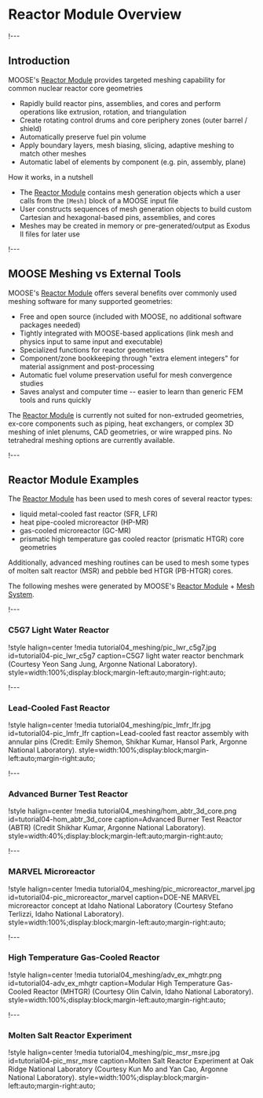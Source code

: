# Reactor Module Overview

!---

## Introduction

MOOSE's [Reactor Module](modules/reactor/index.md) provides targeted meshing capability for common nuclear reactor core geometries

- Rapidly build reactor pins, assemblies, and cores and perform operations like extrusion, rotation, and triangulation
- Create rotating control drums and core periphery zones (outer barrel / shield)
- Automatically preserve fuel pin volume
- Apply boundary layers, mesh biasing, slicing, adaptive meshing to match other meshes
- Automatic label of elements by component (e.g. pin, assembly, plane)

How it works, in a nutshell

- The [Reactor Module](modules/reactor/index.md) contains mesh generation objects which a user calls from the `[Mesh]` block of a MOOSE input file
- User constructs sequences of mesh generation objects to build custom Cartesian and hexagonal-based pins, assemblies, and cores
- Meshes may be created in memory or pre-generated/output as Exodus II files for later use

!---

## MOOSE Meshing vs External Tools

MOOSE's [Reactor Module](modules/reactor/index.md) offers several benefits over commonly used meshing software for many supported geometries:

- Free and open source (included with MOOSE, no additional software packages needed)
- Tightly integrated with MOOSE-based applications (link mesh and physics input to same input and executable)
- Specialized functions for reactor geometries
- Component/zone bookkeeping through "extra element integers" for material assignment and post-processing
- Automatic fuel volume preservation useful for mesh convergence studies
- Saves analyst and computer time -- easier to learn than generic FEM tools and runs quickly

The [Reactor Module](modules/reactor/index.md) is currently not suited for non-extruded geometries, ex-core components such as piping, heat exchangers, or complex 3D meshing of inlet plenums, CAD geometries, or wire wrapped pins. No tetrahedral meshing options are currently available.

!---

## Reactor Module Examples

The [Reactor Module](modules/reactor/index.md) has been used to mesh cores of several reactor types:

- liquid metal-cooled fast reactor (SFR, LFR)
- heat pipe-cooled microreactor (HP-MR)
- gas-cooled microreactor (GC-MR)
- prismatic high temperature gas cooled reactor (prismatic HTGR) core geometries

Additionally, advanced meshing routines can be used to mesh some types of molten salt reactor (MSR) and pebble bed HTGR (PB-HTGR) cores.

The following meshes were generated by MOOSE's [Reactor Module](modules/reactor/index.md) + [Mesh System](syntax/Mesh/index.md).

!---

### C5G7 Light Water Reactor

!style halign=center
!media tutorial04_meshing/pic_lwr_c5g7.jpg
       id=tutorial04-pic_lwr_c5g7
       caption=C5G7 light water reactor benchmark (Courtesy Yeon Sang Jung, Argonne National Laboratory).
       style=width:100%;display:block;margin-left:auto;margin-right:auto;

!---

### Lead-Cooled Fast Reactor

!style halign=center
!media tutorial04_meshing/pic_lmfr_lfr.jpg
       id=tutorial04-pic_lmfr_lfr
       caption=Lead-cooled fast reactor assembly with annular pins (Credit: Emily Shemon, Shikhar Kumar, Hansol Park, Argonne National Laboratory).
       style=width:100%;display:block;margin-left:auto;margin-right:auto;

!---

### Advanced Burner Test Reactor

!style halign=center
!media tutorial04_meshing/hom_abtr_3d_core.png
       id=tutorial04-hom_abtr_3d_core
       caption=Advanced Burner Test Reactor (ABTR) (Credit Shikhar Kumar, Argonne National Laboratory).
       style=width:40%;display:block;margin-left:auto;margin-right:auto;

!---

### MARVEL Microreactor

!style halign=center
!media tutorial04_meshing/pic_microreactor_marvel.jpg
       id=tutorial04-pic_microreactor_marvel
       caption=DOE-NE MARVEL microreactor concept at Idaho National Laboratory (Courtesy Stefano Terlizzi, Idaho National Laboratory).
       style=width:100%;display:block;margin-left:auto;margin-right:auto;

!---

### High Temperature Gas-Cooled Reactor

!style halign=center
!media tutorial04_meshing/adv_ex_mhgtr.png
       id=tutorial04-adv_ex_mhgtr
       caption=Modular High Temperature Gas-Cooled Reactor (MHTGR) (Courtesy Olin Calvin, Idaho National Laboratory).
       style=width:100%;display:block;margin-left:auto;margin-right:auto;

!---

### Molten Salt Reactor Experiment

!style halign=center
!media tutorial04_meshing/pic_msr_msre.jpg
       id=tutorial04-pic_msr_msre
       caption=Molten Salt Reactor Experiment at Oak Ridge National Laboratory (Courtesy Kun Mo and Yan Cao, Argonne National Laboratory).
       style=width:100%;display:block;margin-left:auto;margin-right:auto;
